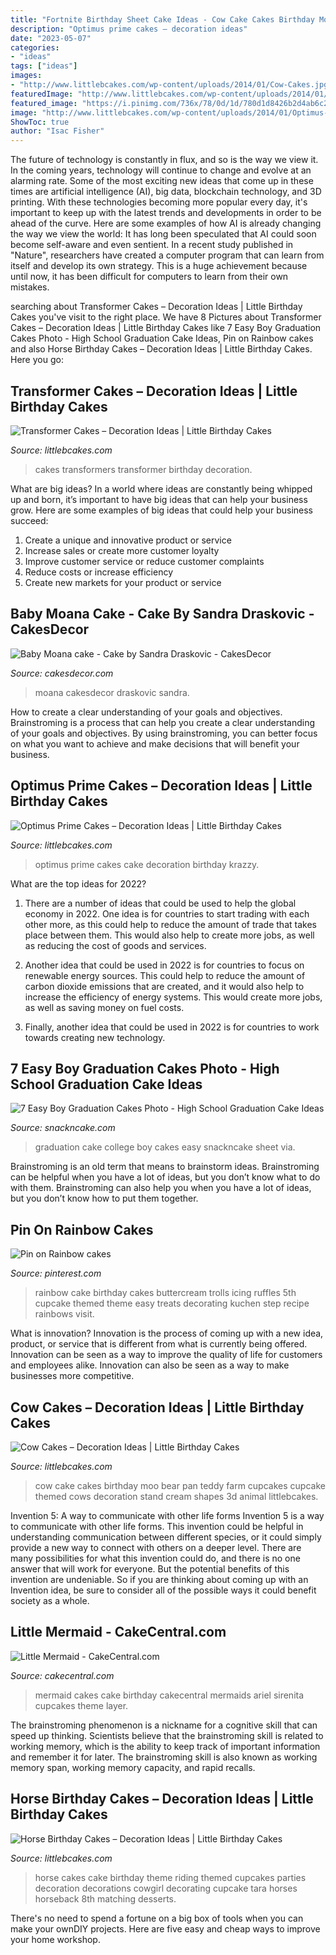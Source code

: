 ```yaml
---
title: "Fortnite Birthday Sheet Cake Ideas - Cow Cake Cakes Birthday Moo Bear Pan Teddy Farm Cupcakes Cupcake Themed Cows Decoration Stand Cream Shapes 3d Animal Littlebcakes"
description: "Optimus prime cakes – decoration ideas"
date: "2023-05-07"
categories:
- "ideas"
tags: ["ideas"]
images:
- "http://www.littlebcakes.com/wp-content/uploads/2014/01/Cow-Cakes.jpg"
featuredImage: "http://www.littlebcakes.com/wp-content/uploads/2014/01/Transformers-Cakes.jpg"
featured_image: "https://i.pinimg.com/736x/78/0d/1d/780d1d8426b2d4ab6c217c5c4d0cfa59.jpg"
image: "http://www.littlebcakes.com/wp-content/uploads/2014/01/Optimus-Prime-Cakes.jpg"
ShowToc: true
author: "Isac Fisher"
---
```



The future of technology is constantly in flux, and so is the way we view it.
In the coming years, technology will continue to change and evolve at an alarming rate. Some of the most exciting new ideas that come up in these times are artificial intelligence (AI), big data, blockchain technology, and 3D printing. With these technologies becoming more popular every day, it's important to keep up with the latest trends and developments in order to be ahead of the curve. Here are some examples of how AI is already changing the way we view the world: 
It has long been speculated that AI could soon become self-aware and even sentient. In a recent study published in "Nature", researchers have created a computer program that can learn from itself and develop its own strategy. This is a huge achievement because until now, it has been difficult for computers to learn from their own mistakes.

	

		
searching about Transformer Cakes – Decoration Ideas | Little Birthday Cakes you've visit to the right place. We have 8 Pictures about Transformer Cakes – Decoration Ideas | Little Birthday Cakes like 7 Easy Boy Graduation Cakes Photo - High School Graduation Cake Ideas, Pin on Rainbow cakes and also Horse Birthday Cakes – Decoration Ideas | Little Birthday Cakes. Here you go:
		
    
## Transformer Cakes – Decoration Ideas | Little Birthday Cakes

<img loading=lazy src="http://www.littlebcakes.com/wp-content/uploads/2014/01/Transformers-Cakes.jpg" onerror="this.onerror=null;this.src='https://tse4.mm.bing.net/th?id=OIP.eHYRBmX5yNIexl5GHSDxVQHaJ4&amp;pid=15.1';" alt="Transformer Cakes – Decoration Ideas | Little Birthday Cakes">

_Source: littlebcakes.com_

>cakes transformers transformer birthday decoration. 

	

What are big ideas?
In a world where ideas are constantly being whipped up and born, it’s important to have big ideas that can help your business grow. Here are some examples of big ideas that could help your business succeed: 
1. Create a unique and innovative product or service 
2. Increase sales or create more customer loyalty 
3. Improve customer service or reduce customer complaints 
4. Reduce costs or increase efficiency 
5. Create new markets for your product or service 

    
## Baby Moana Cake - Cake By Sandra Draskovic - CakesDecor

<img loading=lazy src="https://pic.cakesdecor.com/m/innwb5afoxlr28cx6jcz.jpg" onerror="this.onerror=null;this.src='https://tse4.mm.bing.net/th?id=OIP.hqFVigFTFPL0Irx3q3iJdQHaJ3&amp;pid=15.1';" alt="Baby Moana cake - Cake by Sandra Draskovic - CakesDecor">

_Source: cakesdecor.com_

>moana cakesdecor draskovic sandra. 

	

How to create a clear understanding of your goals and objectives.
Brainstroming is a process that can help you create a clear understanding of your goals and objectives. By using brainstroming, you can better focus on what you want to achieve and make decisions that will benefit your business.

    
## Optimus Prime Cakes – Decoration Ideas | Little Birthday Cakes

<img loading=lazy src="http://www.littlebcakes.com/wp-content/uploads/2014/01/Optimus-Prime-Cakes.jpg" onerror="this.onerror=null;this.src='https://tse1.mm.bing.net/th?id=OIP.s6xPvoEnpua7Y7Y8qv5TxwHaJ4&amp;pid=15.1';" alt="Optimus Prime Cakes – Decoration Ideas | Little Birthday Cakes">

_Source: littlebcakes.com_

>optimus prime cakes cake decoration birthday krazzy. 

	

What are the top ideas for 2022?
1. There are a number of ideas that could be used to help the global economy in 2022. One idea is for countries to start trading with each other more, as this could help to reduce the amount of trade that takes place between them. This would also help to create more jobs, as well as reducing the cost of goods and services.
2. Another idea that could be used in 2022 is for countries to focus on renewable energy sources. This could help to reduce the amount of carbon dioxide emissions that are created, and it would also help to increase the efficiency of energy systems. This would create more jobs, as well as saving money on fuel costs.

3. Finally, another idea that could be used in 2022 is for countries to work towards creating new technology.

    
## 7 Easy Boy Graduation Cakes Photo - High School Graduation Cake Ideas

<img loading=lazy src="https://www.snackncake.com/postpic/2010/09/college-graduation-cake-ideas_759809.jpg" onerror="this.onerror=null;this.src='https://tse2.mm.bing.net/th?id=OIP.TkR-yfbadJGYmw-dQJPXegHaLH&amp;pid=15.1';" alt="7 Easy Boy Graduation Cakes Photo - High School Graduation Cake Ideas">

_Source: snackncake.com_

>graduation cake college boy cakes easy snackncake sheet via. 

	

Brainstroming is an old term that means to brainstorm ideas. Brainstroming can be helpful when you have a lot of ideas, but you don’t know what to do with them. Brainstroming can also help you when you have a lot of ideas, but you don’t know how to put them together.

    
## Pin On Rainbow Cakes

<img loading=lazy src="https://i.pinimg.com/736x/78/0d/1d/780d1d8426b2d4ab6c217c5c4d0cfa59.jpg" onerror="this.onerror=null;this.src='https://tse1.mm.bing.net/th?id=OIP.oXXrEwR30O_BShaE06oeTAHaLD&amp;pid=15.1';" alt="Pin on Rainbow cakes">

_Source: pinterest.com_

>rainbow cake birthday cakes buttercream trolls icing ruffles 5th cupcake themed theme easy treats decorating kuchen step recipe rainbows visit. 

	

What is innovation?
Innovation is the process of coming up with a new idea, product, or service that is different from what is currently being offered. Innovation can be seen as a way to improve the quality of life for customers and employees alike. Innovation can also be seen as a way to make businesses more competitive.

    
## Cow Cakes – Decoration Ideas | Little Birthday Cakes

<img loading=lazy src="http://www.littlebcakes.com/wp-content/uploads/2014/01/Cow-Cakes.jpg" onerror="this.onerror=null;this.src='https://tse2.mm.bing.net/th?id=OIP.Co36Dedvm41VHW_0Jnuv4gHaJ4&amp;pid=15.1';" alt="Cow Cakes – Decoration Ideas | Little Birthday Cakes">

_Source: littlebcakes.com_

>cow cake cakes birthday moo bear pan teddy farm cupcakes cupcake themed cows decoration stand cream shapes 3d animal littlebcakes. 

	

Invention 5: A way to communicate with other life forms
Invention 5 is a way to communicate with other life forms. This invention could be helpful in understanding communication between different species, or it could simply provide a new way to connect with others on a deeper level. There are many possibilities for what this invention could do, and there is no one answer that will work for everyone. But the potential benefits of this invention are undeniable. So if you are thinking about coming up with an Invention idea, be sure to consider all of the possible ways it could benefit society as a whole.

    
## Little Mermaid - CakeCentral.com

<img loading=lazy src="https://cdn001.cakecentral.com/gallery/2015/03/900_67003Q7O6_little-mermaid.jpg" onerror="this.onerror=null;this.src='https://tse2.mm.bing.net/th?id=OIP.Uw_o60aXYOzbWqz-_1xyaAHaJ3&amp;pid=15.1';" alt="Little Mermaid - CakeCentral.com">

_Source: cakecentral.com_

>mermaid cakes cake birthday cakecentral mermaids ariel sirenita cupcakes theme layer. 

	

The brainstroming phenomenon is a nickname for a cognitive skill that can speed up thinking. Scientists believe that the brainstroming skill is related to working memory, which is the ability to keep track of important information and remember it for later. The brainstroming skill is also known as working memory span, working memory capacity, and rapid recalls.

    
## Horse Birthday Cakes – Decoration Ideas | Little Birthday Cakes

<img loading=lazy src="http://www.littlebcakes.com/wp-content/uploads/2014/01/Horse-Cake-Decorations.jpg" onerror="this.onerror=null;this.src='https://tse2.mm.bing.net/th?id=OIP.4Ac7tCyMWtoXCQ7ok_iQRQHaKV&amp;pid=15.1';" alt="Horse Birthday Cakes – Decoration Ideas | Little Birthday Cakes">

_Source: littlebcakes.com_

>horse cakes cake birthday theme riding themed cupcakes parties decoration decorations cowgirl decorating cupcake tara horses horseback 8th matching desserts. 

	

There's no need to spend a fortune on a big box of tools when you can make your ownDIY projects. Here are five easy and cheap ways to improve your home workshop.


